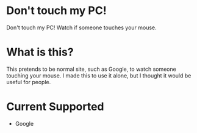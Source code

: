 # Don't touch my PC!
Don't touch my PC! Watch if someone touches your mouse.

# What is this?
This pretends to be normal site, such as Google, to watch someone touching your mouse.
I made this to use it alone, but I thought it would be useful for people.

# Current Supported
- Google
